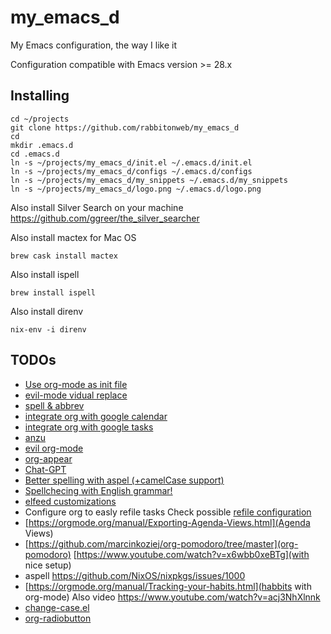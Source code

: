 # my_emacs_d

My Emacs configuration, the way I like it

Configuration compatible with Emacs version >= 28.x

## Installing

```
cd ~/projects
git clone https://github.com/rabbitonweb/my_emacs_d
cd
mkdir .emacs.d
cd .emacs.d
ln -s ~/projects/my_emacs_d/init.el ~/.emacs.d/init.el
ln -s ~/projects/my_emacs_d/configs ~/.emacs.d/configs
ln -s ~/projects/my_emacs_d/my_snippets ~/.emacs.d/my_snippets
ln -s ~/projects/my_emacs_d/logo.png ~/.emacs.d/logo.png
```

Also install Silver Search on your machine https://github.com/ggreer/the_silver_searcher

Also install mactex for Mac OS

```
brew cask install mactex
```


Also install ispell

```
brew install ispell
```

Also install direnv

```
nix-env -i direnv
```

## TODOs
* [Use org-mode as init file](https://gewhere.github.io/orgmode-emacs-init-file)
* [evil-mode vidual replace](https://github.com/troyp/evil-visual-replace#introduction)
* [spell & abbrev](https://endlessparentheses.com/ispell-and-abbrev-the-perfect-auto-correct.html)
* [integrate org with google calendar](https://github.com/kidd/org-gcal.el)
* [integrate org with google tasks](https://github.com/JulienMasson/org-gtasks)
* [anzu](https://github.com/emacsorphanage/anzu)
* [evil org-mode](https://github.com/Somelauw/evil-org-mode)
* [org-appear](https://github.com/awth13/org-appear)
* [Chat-GPT](https://www.youtube.com/watch?v=fvBDxiFPG6I)
* [Better spelling with aspel (+camelCase support)](http://blog.binchen.org/posts/what-s-the-best-spell-check-set-up-in-emacs.html)
* [Spellchecing with English grammar!](https://joelkuiper.eu/spellcheck_emacs)
* [elfeed customizations](https://nullprogram.com/blog/2015/1203/)
* Configure org to easly refile tasks Check possible [refile configuration](https://github.com/syl20bnr/spacemacs/issues/3094[discussion])
* [https://orgmode.org/manual/Exporting-Agenda-Views.html](Agenda Views)
* [https://github.com/marcinkoziej/org-pomodoro/tree/master](org-pomodoro) [https://www.youtube.com/watch?v=x6wbb0xeBTg](with nice setup)
* aspell
  https://github.com/NixOS/nixpkgs/issues/1000
* [https://orgmode.org/manual/Tracking-your-habits.html](habbits with org-mode)
  Also video https://www.youtube.com/watch?v=acj3NhXlnnk
* [change-case.el](https://github.com/TakesxiSximada/change-case.el)
* [org-radiobutton](https://github.com/Fuco1/org-radiobuttont)
